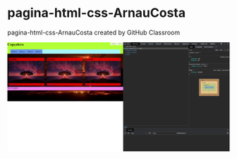# pagina-html-css-ArnauCosta
pagina-html-css-ArnauCosta created by GitHub Classroom


![alt text](https://github.com/DAW-Cirvianum/pagina-html-css-ArnauCosta/blob/master/Imatge1000px.png?raw=true)
